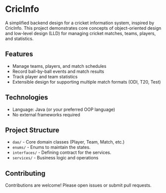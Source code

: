 # CricInfo

A simplified backend design for a cricket information system, inspired by CricInfo. This project demonstrates core concepts of object-oriented design and low-level design (LLD) for managing cricket matches, teams, players, and statistics.

## Features

- Manage teams, players, and match schedules
- Record ball-by-ball events and match results
- Track player and team statistics
- Extensible design for supporting multiple match formats (ODI, T20, Test)

## Technologies

- Language: Java (or your preferred OOP language)
- No external frameworks required

## Project Structure

- `dao/` - Core domain classes (Player, Team, Match, etc.)
- `enums/` - Enums to maintain the states.
- `interfaces/` - Defining contract for the services.
- `services/` - Business logic and operations

## Contributing

Contributions are welcome! Please open issues or submit pull requests.
